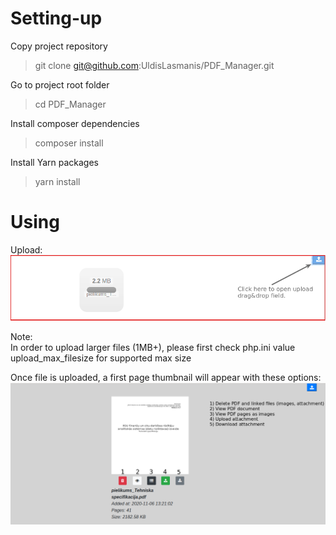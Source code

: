 # Setting-up
Copy project repository
> git clone git@github.com:UldisLasmanis/PDF_Manager.git 

Go to project root folder
> cd PDF_Manager

Install composer dependencies
> composer install

Install Yarn packages
> yarn install


# Using
Upload:  
![alt text](https://github.com/UldisLasmanis/PDF_Manager/blob/master/public/instructions/upload_instructions.png?raw=true)

Note:  
In order to upload larger files (1MB+), please first check php.ini value 
upload_max_filesize for supported max size

Once file is uploaded, a first page thumbnail will appear with these options: 
![alt text](https://github.com/UldisLasmanis/PDF_Manager/blob/master/public/instructions/button_instructions.png?raw=true)

